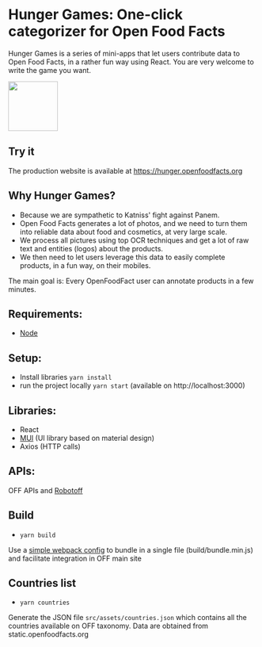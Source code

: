 # Hunger Games: One-click categorizer for Open Food Facts

Hunger Games is a series of mini-apps that let users contribute data to Open Food Facts, in a rather fun way using React.
You are very welcome to write the game you want.

<picture>
  <source media="(prefers-color-scheme: dark)" srcset="https://static.openfoodfacts.org/images/logos/off-logo-horizontal-dark.svg">
  <source media="(prefers-color-scheme: light)" srcset="https://static.openfoodfacts.org/images/logos/off-logo-horizontal-light.svg">
  <img height="100" src="https://static.openfoodfacts.org/images/logos/off-logo-horizontal-light.svg">
</picture>

## Try it

The production website is available at https://hunger.openfoodfacts.org

## Why Hunger Games?

- Because we are sympathetic to Katniss' fight against Panem.
- Open Food Facts generates a lot of photos, and we need to turn them into reliable data about food and cosmetics, at very large scale.
- We process all pictures using top OCR techniques and get a lot of raw text and entities (logos) about the products.
- We then need to let users leverage this data to easily complete products, in a fun way, on their mobiles.

The main goal is: Every OpenFoodFact user can annotate products in a few minutes.

## Requirements:

- [Node](https://nodejs.org)

## Setup:

- Install libraries `yarn install`
- run the project locally `yarn start` (available on http://localhost:3000)

## Libraries:

- React
- [MUI](mui.com) (UI library based on material design)
- Axios (HTTP calls)

## APIs:

OFF APIs and [Robotoff](https://github.com/openfoodfacts/robotoff)

## Build

- `yarn build`

Use a [simple webpack config](https://github.com/facebook/create-react-app/issues/3365#issuecomment-376546407) to bundle in a single file (build/bundle.min.js) and facilitate integration in OFF main site

## Countries list

- `yarn countries`

Generate the JSON file `src/assets/countries.json` which contains all the countries available on OFF taxonomy. Data are obtained from static.openfoodfacts.org
